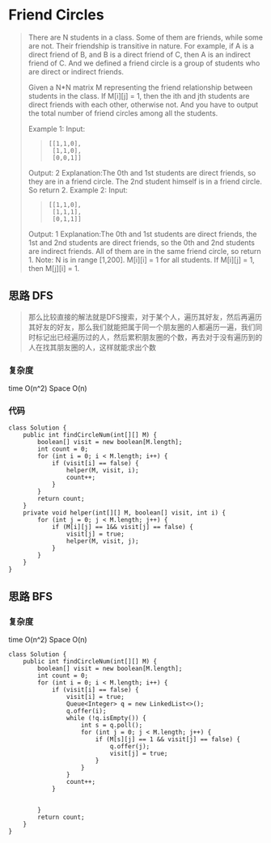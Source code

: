 # Friend Circles
> 
> There are N students in a class. Some of them are friends, while some are not. Their friendship is transitive in nature. For example, if A is a direct friend of B, and B is a direct friend of C, then A is an indirect friend of C. And we defined a friend circle is a group of students who are direct or indirect friends.
> 
> Given a N*N matrix M representing the friend relationship between students in the class. If M[i][j] = 1, then the ith and jth students are direct friends with each other, otherwise not. And you have to output the total number of friend circles among all the students.
> 
> Example 1:
> Input: 
> > 	[[1,1,0],
> > 	 [1,1,0],
> > 	 [0,0,1]]
> 
> Output: 2
> Explanation:The 0th and 1st students are direct friends, so they are in a friend circle. 
> The 2nd student himself is in a friend circle. So return 2.
> Example 2:
> Input: 
> > 	[[1,1,0],
> > 	 [1,1,1],
> > 	 [0,1,1]]
> 
> Output: 1
> Explanation:The 0th and 1st students are direct friends, the 1st and 2nd students are direct friends, 
> so the 0th and 2nd students are indirect friends. All of them are in the same friend circle, so return 1.
> Note:
> N is in range [1,200].
> M[i][i] = 1 for all students.
> If M[i][j] = 1, then M[j][i] = 1.

## 思路 DFS
> 那么比较直接的解法就是DFS搜索，对于某个人，遍历其好友，然后再遍历其好友的好友，那么我们就能把属于同一个朋友圈的人都遍历一遍，我们同时标记出已经遍历过的人，然后累积朋友圈的个数，再去对于没有遍历到的人在找其朋友圈的人，这样就能求出个数

### 复杂度 
time O(n^2) Space O(n)
### 代码
```
class Solution {
    public int findCircleNum(int[][] M) {
        boolean[] visit = new boolean[M.length];
        int count = 0;
        for (int i = 0; i < M.length; i++) {
            if (visit[i] == false) {
                helper(M, visit, i);
                count++;
            }
        }
        return count;
    }
    private void helper(int[][] M, boolean[] visit, int i) {
        for (int j = 0; j < M.length; j++) {
            if (M[i][j] == 1&& visit[j] == false) {
                visit[j] = true;
                helper(M, visit, j);
            }
        }
    }
}

```
## 思路 BFS
### 复杂度 
time O(n^2) Space O(n)

```
class Solution {
    public int findCircleNum(int[][] M) {
        boolean[] visit = new boolean[M.length];
        int count = 0;
        for (int i = 0; i < M.length; i++) {
            if (visit[i] == false) {
                visit[i] = true;
                Queue<Integer> q = new LinkedList<>();
                q.offer(i);
                while (!q.isEmpty()) {
                    int s = q.poll();
                    for (int j = 0; j < M.length; j++) {
                        if (M[s][j] == 1 && visit[j] == false) {
                            q.offer(j);
                            visit[j] = true;
                        }
                    }
                }
                count++;
            }
            
            
        }
        return count;
    }
}
```